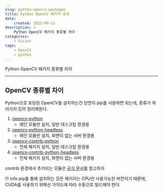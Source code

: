 ```yaml
---
slug: python-opencv-packages
title: Python OpenCV 패키지 종류
date:
    created: 2023-09-13
description: >
    Python OpenCV 패키지 종류별 차이
categories:
    - Vision
tags:
    - OpenCV
    - python
---
```


Python OpenCV 패키지 종류별 차이  

<!-- more -->

---

## OpenCV 종류별 차이

Python으로 포팅된 OpenCV를 설치하는건 당연히 pip를 사용하면 되는데, 종류가 여러가지 있어 정리해둔다.  

1. [opencv-python](https://pypi.org/project/opencv-python/)
    - 메인 모듈만 설치, 일반 데스크탑 환경용
1. [opencv-python-headless](https://pypi.org/project/opencv-python-headless/)
    - 메인 모듈만 설치, 화면이 없는 서버 환경용
1. [opencv-contrib-python](https://pypi.org/project/opencv-contrib-python/)
    - 전체 패키지 설치, 일반 데스크탑 환경용
1. [opencv-contrib-python-headless](https://pypi.org/project/opencv-contrib-python-headless/)
    - 전체 패키지 설치, 화면이 없는 서버 환경용

contrib 환경에서 추가되는 모듈은 [공식 문서](https://docs.opencv.org/4.x/)를 참고하자  

!!! info
    pip를 통해 설치하는 모든 패키지는 CPU만 사용가능한 버전이기 때문에, CUDA를 사용하기 위해선 가이드에 따라 수동으로 빌드해야 한다.  